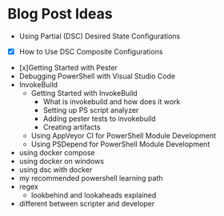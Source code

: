 # Blog Post Ideas

* Using Partial (DSC) Desired State Configurations
* [x] How to Use DSC Composite Configurations
* [x]Getting Started with Pester
* Debugging PowerShell with Visual Studio Code
* InvokeBuild
    * Getting Started with InvokeBuild
        * What is invokebuild and how does it work
        * Setting up PS script analyzer
        * Adding pester tests to invokebuild
        * Creating artifacts
    * Using AppVeyor CI for PowerShell Module Development
    * Using PSDepend for PowerShell Module Development
* using docker compose
* using docker on windows
* using dsc with docker
* my recommended powershell learning path
* regex
    * lookbehind and lookaheads explained
* different between scripter and developer
